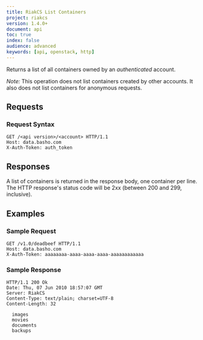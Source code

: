 ```yaml
---
title: RiakCS List Containers
project: riakcs
version: 1.4.0+
document: api
toc: true
index: false
audience: advanced
keywords: [api, openstack, http]
---
```


Returns a list of all containers owned by an *authenticated* account.

*Note:* This operation does not list containers created by other accounts. It also does not list containers for anonymous requests.

## Requests

### Request Syntax

```
GET /<api version>/<account> HTTP/1.1
Host: data.basho.com
X-Auth-Token: auth_token
```

## Responses

A list of containers is returned in the response body, one container
per line. The HTTP response's status code will be 2xx (between 200 and
299, inclusive).

## Examples

### Sample Request

```
GET /v1.0/deadbeef HTTP/1.1
Host: data.basho.com
X-Auth-Token: aaaaaaaa-aaaa-aaaa-aaaa-aaaaaaaaaaaa
```

### Sample Response

```
HTTP/1.1 200 Ok
Date: Thu, 07 Jun 2010 18:57:07 GMT
Server: RiakCS
Content-Type: text/plain; charset=UTF-8
Content-Length: 32

  images
  movies
  documents
  backups
```
